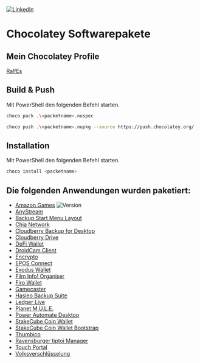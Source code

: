 [![LinkedIn][linkedin-shield]][linkedin-url]

# Chocolatey Softwarepakete
## Mein Chocolatey Profile
[RalfEs](https://community.chocolatey.org/profiles/RalfEs/)

## Build & Push
Mit PowerShell den folgenden Befehl starten.

```sh
choco pack .\<packetname>.nuspec
```

```sh
choco push .\<packetname>.nupkg --source https://push.chocolatey.org/
```

## Installation
Mit PowerShell den folgenden Befehl starten.

```sh
choco install <packetname>
```


## Die folgenden Anwendungen wurden paketiert:
* [Amazon Games](https://community.chocolatey.org/packages/amazongames/) ![Version](https://img.shields.io/chocolatey/v/amazongames)
* [AnyStream](https://chocolatey.org/packages/anystream/)
* [Backup Start Menu Layout](https://chocolatey.org/packages/backup-start-menu-layout/)
* [Chia Network](https://chocolatey.org/packages/chia-network/)
* [Cloudberry Backup for Desktop](https://chocolatey.org/packages/cloudberrybackup/)
* [Cloudberry Drive](https://chocolatey.org/packages/cloudberrydrive/)
* [DeFi Wallet](https://chocolatey.org/packages/defiwallet/)
* [DroidCam Client](https://chocolatey.org/packages/droidcamclient/)
* [Encrypto](https://chocolatey.org/packages/encrypto/)
* [EPOS Connect](https://community.chocolatey.org/packages/epos-connect/)
* [Exodus Wallet](https://chocolatey.org/packages/exoduswallet/)
* [Film Info! Organiser](https://chocolatey.org/packages/film-info-organizer/)
* [Firo Wallet](https://chocolatey.org/packages/firowallet/)
* [Gamecaster](https://chocolatey.org/packages/gamecaster/)
* [Hasleo Backup Suite](https://chocolatey.org/packages/hasleobackupsuite/)
* [Ledger Live](https://chocolatey.org/packages/ledger-live/)
* [Planet M.U.L.E.](https://chocolatey.org/packages/planetmule/)
* [Power Automate Desktop](https://chocolatey.org/packages/powerautomatedesktop/)
* [StakeCube Coin Wallet](https://chocolatey.org/packages/stakecubecoinwallet/)
* [StakeCube Coin Wallet Bootstrap](https://chocolatey.org/packages/stakecubecoinwallet-bootstrap/)
* [Thumbico](https://chocolatey.org/packages/thumbico/)
* [Ravensburger tiptoi Manager](https://chocolatey.org/packages/tiptoimanager/)
* [Touch Portal](https://chocolatey.org/packages/touchportal/)
* [Volksverschlüsselung](https://chocolatey.org/packages/volksverschluesselung/)

[linkedin-shield]: https://img.shields.io/badge/-LinkedIn-black.svg?style=for-the-badge&logo=linkedin&colorB=555
[linkedin-url]: https://linkedin.com/in/ralfes
